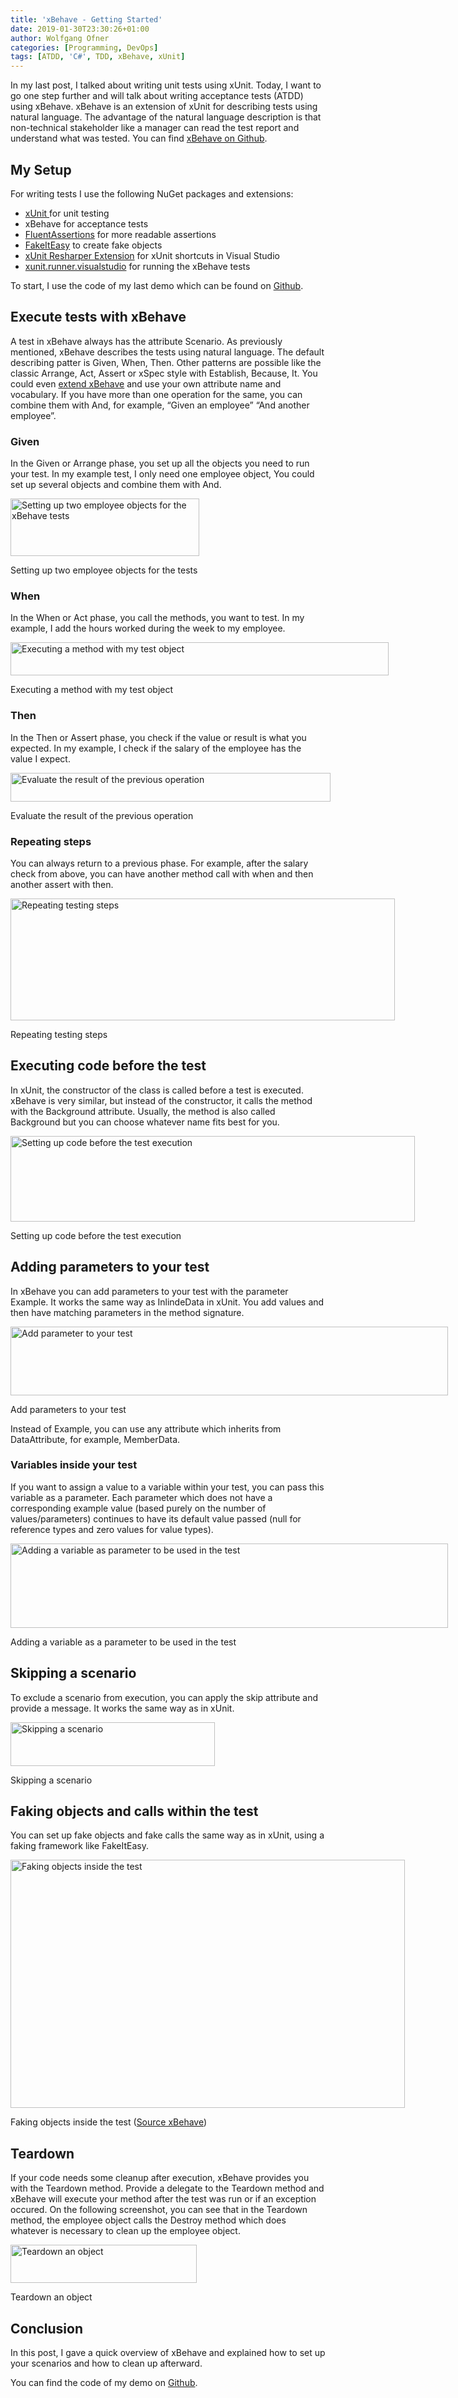 ```yaml
---
title: 'xBehave - Getting Started'
date: 2019-01-30T23:30:26+01:00
author: Wolfgang Ofner
categories: [Programming, DevOps]
tags: [ATDD, 'C#', TDD, xBehave, xUnit]
---
```

In my last post, I talked about writing unit tests using xUnit. Today, I want to go one step further and will talk about writing acceptance tests (ATDD) using xBehave. xBehave is an extension of xUnit for describing tests using natural language. The advantage of the natural language description is that non-technical stakeholder like a manager can read the test report and understand what was tested. You can find <a href="http://xbehave.github.io/" target="_blank" rel="noopener">xBehave on Github</a>.

## My Setup

For writing tests I use the following NuGet packages and extensions:

  * <a href="https://xunit.github.io/" target="_blank" rel="noopener">xUnit </a>for unit testing
  * xBehave for acceptance tests
  * <a href="https://fluentassertions.com/" target="_blank" rel="noopener">FluentAssertions</a> for more readable assertions
  * <a href="https://fakeiteasy.github.io/" target="_blank" rel="noopener">FakeItEasy</a> to create fake objects
  * <a href="https://resharper-plugins.jetbrains.com/packages/xunitcontrib/" target="_blank" rel="noopener">xUnit Resharper Extension</a> for xUnit shortcuts in Visual Studio
  * <a href="https://www.nuget.org/packages/xunit.runner.visualstudio" target="_blank" rel="noopener">xunit.runner.visualstudio</a> for running the xBehave tests

To start, I use the code of my last demo which can be found on <a href="https://github.com/WolfgangOfner/xUnit-Getting-Started" target="_blank" rel="noopener">Github</a>.

## Execute tests with xBehave

A test in xBehave always has the attribute Scenario. As previously mentioned, xBehave describes the tests using natural language. The default describing patter is Given, When, Then. Other patterns are possible like the classic Arrange, Act, Assert or xSpec style with Establish, Because, It. You could even <a href="https://github.com/xbehave/xbehave.net/wiki/Extending-xBehave.net" target="_blank" rel="noopener">extend xBehave</a> and use your own attribute name and vocabulary. If you have more than one operation for the same, you can combine them with And, for example, &#8220;Given an employee&#8221; &#8220;And another employee&#8221;.

### Given

In the Given or Arrange phase, you set up all the objects you need to run your test. In my example test, I only need one employee object, You could set up several objects and combine them with And.

<div id="attachment_1565" style="width: 312px" class="wp-caption aligncenter">
  <a href="/assets/img/posts/2019/01/Setting-up-two-employee-objects-for-the-tests.jpg"><img aria-describedby="caption-attachment-1565" loading="lazy" class="wp-image-1565 size-full" src="/assets/img/posts/2019/01/Setting-up-two-employee-objects-for-the-tests.jpg" alt="Setting up two employee objects for the xBehave tests" width="302" height="92" /></a>
  
  <p id="caption-attachment-1565" class="wp-caption-text">
    Setting up two employee objects for the tests
  </p>
</div>

### When

In the When or Act phase, you call the methods, you want to test. In my example, I add the hours worked during the week to my employee.

<div id="attachment_1566" style="width: 615px" class="wp-caption aligncenter">
  <a href="/assets/img/posts/2019/01/Executing-a-method-with-my-test-object.jpg"><img aria-describedby="caption-attachment-1566" loading="lazy" class="size-full wp-image-1566" src="/assets/img/posts/2019/01/Executing-a-method-with-my-test-object.jpg" alt="Executing a method with my test object" width="605" height="53" /></a>
  
  <p id="caption-attachment-1566" class="wp-caption-text">
    Executing a method with my test object
  </p>
</div>

### Then

In the Then or Assert phase, you check if the value or result is what you expected. In my example, I check if the salary of the employee has the value I expect.

<div id="attachment_1567" style="width: 522px" class="wp-caption aligncenter">
  <a href="/assets/img/posts/2019/01/Evaluate-the-result-of-the-previous-operation.jpg"><img aria-describedby="caption-attachment-1567" loading="lazy" class="size-full wp-image-1567" src="/assets/img/posts/2019/01/Evaluate-the-result-of-the-previous-operation.jpg" alt="Evaluate the result of the previous operation" width="512" height="46" /></a>
  
  <p id="caption-attachment-1567" class="wp-caption-text">
    Evaluate the result of the previous operation
  </p>
</div>

### Repeating steps

You can always return to a previous phase. For example, after the salary check from above, you can have another method call with when and then another assert with then.

<div id="attachment_1568" style="width: 625px" class="wp-caption aligncenter">
  <a href="/assets/img/posts/2019/01/Repeating-testing-steps.jpg"><img aria-describedby="caption-attachment-1568" loading="lazy" class="size-full wp-image-1568" src="/assets/img/posts/2019/01/Repeating-testing-steps.jpg" alt="Repeating testing steps" width="615" height="195" /></a>
  
  <p id="caption-attachment-1568" class="wp-caption-text">
    Repeating testing steps
  </p>
</div>

## Executing code before the test

In xUnit, the constructor of the class is called before a test is executed. xBehave is very similar, but instead of the constructor, it calls the method with the Background attribute. Usually, the method is also called Background but you can choose whatever name fits best for you.

<div id="attachment_1569" style="width: 657px" class="wp-caption aligncenter">
  <a href="/assets/img/posts/2019/01/Setting-up-code-before-the-test-execution.jpg"><img aria-describedby="caption-attachment-1569" loading="lazy" class="size-full wp-image-1569" src="/assets/img/posts/2019/01/Setting-up-code-before-the-test-execution.jpg" alt="Setting up code before the test execution" width="647" height="137" /></a>
  
  <p id="caption-attachment-1569" class="wp-caption-text">
    Setting up code before the test execution
  </p>
</div>

## Adding parameters to your test

In xBehave you can add parameters to your test with the parameter Example. It works the same way as InlindeData in xUnit. You add values and then have matching parameters in the method signature.

<div id="attachment_1570" style="width: 710px" class="wp-caption aligncenter">
  <a href="/assets/img/posts/2019/01/Add-parameter-to-your-test.jpg"><img aria-describedby="caption-attachment-1570" loading="lazy" class="wp-image-1570" src="/assets/img/posts/2019/01/Add-parameter-to-your-test.jpg" alt="Add parameter to your test" width="700" height="110" /></a>
  
  <p id="caption-attachment-1570" class="wp-caption-text">
    Add parameters to your test
  </p>
</div>

Instead of Example, you can use any attribute which inherits from DataAttribute, for example, MemberData.

### Variables inside your test

If you want to assign a value to a variable within your test, you can pass this variable as a parameter. Each parameter which does not have a corresponding example value (based purely on the number of values/parameters) continues to have its default value passed (null for reference types and zero values for value types).

<div id="attachment_1571" style="width: 710px" class="wp-caption aligncenter">
  <a href="/assets/img/posts/2019/01/Adding-a-variable-as-parameter-to-be-used-in-the-test.jpg"><img aria-describedby="caption-attachment-1571" loading="lazy" class="wp-image-1571" src="/assets/img/posts/2019/01/Adding-a-variable-as-parameter-to-be-used-in-the-test.jpg" alt="Adding a variable as parameter to be used in the test" width="700" height="135" /></a>
  
  <p id="caption-attachment-1571" class="wp-caption-text">
    Adding a variable as a parameter to be used in the test
  </p>
</div>

## Skipping a scenario

To exclude a scenario from execution, you can apply the skip attribute and provide a message. It works the same way as in xUnit.

<div id="attachment_1572" style="width: 337px" class="wp-caption aligncenter">
  <a href="/assets/img/posts/2019/01/Skipping-a-scenario.jpg"><img aria-describedby="caption-attachment-1572" loading="lazy" class="size-full wp-image-1572" src="/assets/img/posts/2019/01/Skipping-a-scenario.jpg" alt="Skipping a scenario" width="327" height="70" /></a>
  
  <p id="caption-attachment-1572" class="wp-caption-text">
    Skipping a scenario
  </p>
</div>

## Faking objects and calls within the test

You can set up fake objects and fake calls the same way as in xUnit, using a faking framework like FakeItEasy.

<div id="attachment_1573" style="width: 641px" class="wp-caption aligncenter">
  <a href="/assets/img/posts/2019/01/Faking-objects-inside-the-test.jpg"><img aria-describedby="caption-attachment-1573" loading="lazy" class="size-full wp-image-1573" src="/assets/img/posts/2019/01/Faking-objects-inside-the-test.jpg" alt="Faking objects inside the test" width="631" height="397" /></a>
  
  <p id="caption-attachment-1573" class="wp-caption-text">
    Faking objects inside the test (<a href="https://github.com/xbehave/xbehave.net/wiki/Can-I-use-xbehave.net-with-isolation-%28faking-mocking-substitution%29-libraries%3F" target="_blank" rel="noopener">Source xBehave</a>)
  </p>
</div>

## Teardown

If your code needs some cleanup after execution, xBehave provides you with the Teardown method. Provide a delegate to the Teardown method and xBehave will execute your method after the test was run or if an exception occured. On the following screenshot, you can see that in the Teardown method, the employee object calls the Destroy method which does whatever is necessary to clean up the employee object.

<div id="attachment_1574" style="width: 308px" class="wp-caption aligncenter">
  <a href="/assets/img/posts/2019/01/Teardown-an-object.jpg"><img aria-describedby="caption-attachment-1574" loading="lazy" class="size-full wp-image-1574" src="/assets/img/posts/2019/01/Teardown-an-object.jpg" alt="Teardown an object" width="298" height="61" /></a>
  
  <p id="caption-attachment-1574" class="wp-caption-text">
    Teardown an object
  </p>
</div>

## Conclusion

In this post, I gave a quick overview of xBehave and explained how to set up your scenarios and how to clean up afterward.

You can find the code of my demo on <a href="https://github.com/WolfgangOfner/xBehave-Getting-Started" target="_blank" rel="noopener">Github</a>.